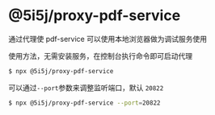 @5i5j/proxy-pdf-service
==========

通过代理使 pdf-service 可以使用本地浏览器做为调试服务使用

使用方法，无需安装服务，在控制台执行命令即可启动代理

```bash
$ npx @5i5j/proxy-pdf-service
``` 

可以通过`--port`参数来调整监听端口，默认 `20822`
```bash
$ npx @5i5j/proxy-pdf-service --port=20822
```